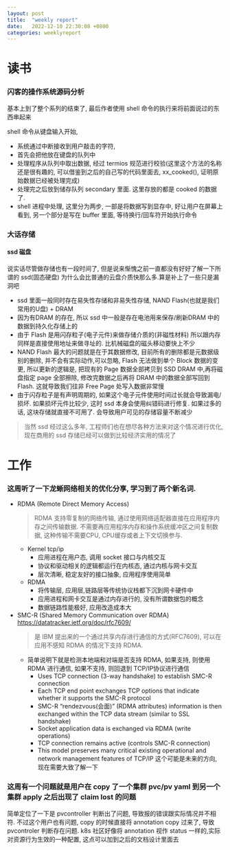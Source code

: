 ```yaml
---
layout: post
title:  "weekly report"
date:   2022-12-10 22:30:08 +0800
categories: weeklyreport
---
```



# 读书

### 闪客的操作系统源码分析

基本上到了整个系列的结束了, 最后作者使用 shell 命令的执行来将前面说过的东西串起来

shell 命令从键盘输入开始, 
- 系统通过中断接收到用户敲击的字符, 
- 首先会把他放在键盘的队列中
- 处理程序从队列中取出数据, 经过 termios 规范进行校验(这里这个方法的名称还是很有趣的, 可以借鉴到之后的自己写的代码里面去, xx_cooked(), 证明原始数据已经被处理完成)
- 处理完之后放到储存队列 secondary 里面. 这里存放的都是 cooked 的数据了. 
- shell 进程中处理, 这里分为两步, 一部是将数据写到显存中, 好让用户在屏幕上看到, 另一个部分是写在 buffer 里面, 等待换行/回车符开始执行命令

### 大话存储

#### ssd 磁盘

说实话尽管做存储也有一段时间了, 但是说来惭愧之前一直都没有好好了解一下所谓的 ssd(固态硬盘) 为什么会比普通的云盘介质快那么多.算是补上了一些只是漏洞吧

- ssd 里面一般同时存在易失性存储和非易失性存储, NAND Flash(也就是我们常用的U盘) + DRAM
- 因为有DRAM 的存在, 所以 ssd 中一般是存在电池用来保存/刷新DRAM 中的数据到持久化存储上的
- 由于 Flash 是用闪存粒子(电子元件)来做存储介质的(非磁性材料) 所以跟内存同样是直接使用地址来做寻址的. 比机械磁盘的磁头移动要快上不少
- NAND Flash 最大的问题就是在于其数据修改, 目前所有的删除都是元数据级别的删除, 并不会有实际动作,可以忽略, Flash 无法做到单个 Block 数据的变更, 所以更新的逻辑是, 把现有的 Page 数据全部拷贝到 SSD DRAM 中,再将磁盘指定 page 全部擦除, 修改完数据之后再将 DRAM 中的数据全部写回到 Flash. 这就导致我们往非 Free Page 处写入数据非常慢
- 由于闪存粒子是有声明周期的, 如果这个电子元件使用时间过长就会导致漏电/损坏. 如果损坏元件比较少, 这时 ssd 本身会使用纠错码进行修复. 如果过多的话, 这块存储就直接不可用了. 会导致用户可见的存储容量不断减少

> 当然 ssd 经过这么多年, 工程师们也在想尽各种方法来对这个情况进行优化, 现在商用的 ssd 存储已经可以做到比较经济实用的情况了

# 工作

### 这周听了一下龙蜥网络相关的优化分享, 学习到了两个新名词. 

   - RDMA (Remote Direct Memory Access)
      > RDMA 支持零复制的网络传输, 通过使用网络适配器直接在应用程序内存之间传输数据. 不需要再应用程序内存和操作系统缓冲区之间复制数据, 这种传输不需要CPU, CPU缓存或者上下文切换参与.
      - Kernel tcp/ip
          - 应用进程在用户态, 调用 socket 接口与内核交互
          - 协议和驱动相关的逻辑都运行在内核态, 通过内核与网卡交互
          - 层次清晰, 稳定友好的接口抽象, 应用程序使用简单
      - RDMA
          - 将传输层, 应用层,链路层等传统协议栈都下沉到网卡硬件中
          - 应用进程和网卡交互是通过内存进行的, 没有所谓数据包的概念
          - 数据链路性能极好, 应用改造成本大
   - SMC-R (Shared Memory Communication over RDMA) https://datatracker.ietf.org/doc/rfc7609/
      > 是 IBM 提出来的一个通过共享内存进行通信的方式(RFC7609), 可以在应用不感知 RDMA 的情况下支持 RDMA.
      - 简单说明下就是检测本地端和对端是否支持 RDMA, 如果支持, 则使用 RDMA 进行通信, 如果不支持, 则回退到 TCP/IP协议进行通信
        - Uses TCP connection (3-way handshake) to establish SMC-R connection
        - Each TCP end point exchanges TCP options that indicate whether it supports the SMC-R protocol
        - SMC-R “rendezvous(会面)” (RDMA attributes) information is then exchanged within the TCP data stream (similar to SSL handshake)
        - Socket application data is exchanged via RDMA (write operations)
        - TCP connection remains active (controls SMC-R connection)
        - This model preserves many critical existing operational and network management features of TCP/IP 
      这个可能是未来的方向, 现在需要大致了解一下


### 这周有一个问题就是用户在 copy 了一个集群 pvc/pv yaml 到另一个集群 apply 之后出现了 claim lost 的问题

简单定位了一下是 pvcontroller 判断出了问题, 导致报的错误跟实际情况并不相符. 不过这个用户也有问题, copy 的时候直接将 annotation copy 过来了, 导致 pvcontroler 判断存在问题.
k8s 社区好像将 annotation 视作 status 一样的,实际对资源行为生效的一种配置, 这点可以加到之后的文档设计里面去
